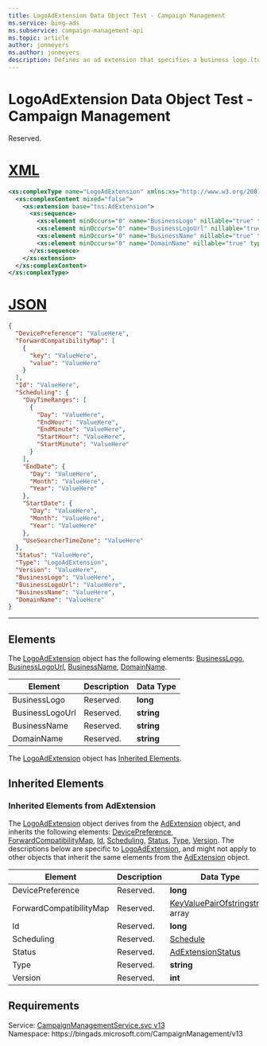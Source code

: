 ```yaml
---
title: LogoAdExtension Data Object Test - Campaign Management
ms.service: bing-ads
ms.subservice: campaign-management-api
ms.topic: article
author: jonmeyers
ms.author: jonmeyers
description: Defines an ad extension that specifies a business logo.(test)
---
```

# LogoAdExtension Data Object Test - Campaign Management
Reserved.

# [XML](#tab/xml)

```xml
<xs:complexType name="LogoAdExtension" xmlns:xs="http://www.w3.org/2001/XMLSchema">
  <xs:complexContent mixed="false">
    <xs:extension base="tns:AdExtension">
      <xs:sequence>
        <xs:element minOccurs="0" name="BusinessLogo" nillable="true" type="xs:long" />
        <xs:element minOccurs="0" name="BusinessLogoUrl" nillable="true" type="xs:string" />
        <xs:element minOccurs="0" name="BusinessName" nillable="true" type="xs:string" />
        <xs:element minOccurs="0" name="DomainName" nillable="true" type="xs:string" />
      </xs:sequence>
    </xs:extension>
  </xs:complexContent>
</xs:complexType>
```

# [JSON](#tab/json)

```json
{
  "DevicePreference": "ValueHere",
  "ForwardCompatibilityMap": [
    {
      "key": "ValueHere",
      "value": "ValueHere"
    }
  ],
  "Id": "ValueHere",
  "Scheduling": {
    "DayTimeRanges": [
      {
        "Day": "ValueHere",
        "EndHour": "ValueHere",
        "EndMinute": "ValueHere",
        "StartHour": "ValueHere",
        "StartMinute": "ValueHere"
      }
    ],
    "EndDate": {
      "Day": "ValueHere",
      "Month": "ValueHere",
      "Year": "ValueHere"
    },
    "StartDate": {
      "Day": "ValueHere",
      "Month": "ValueHere",
      "Year": "ValueHere"
    },
    "UseSearcherTimeZone": "ValueHere"
  },
  "Status": "ValueHere",
  "Type": "LogoAdExtension",
  "Version": "ValueHere",
  "BusinessLogo": "ValueHere",
  "BusinessLogoUrl": "ValueHere",
  "BusinessName": "ValueHere",
  "DomainName": "ValueHere"
}
```

-----

## <a name="elements"></a>Elements

The [LogoAdExtension](logoadextension.md) object has the following elements: [BusinessLogo](#businesslogo), [BusinessLogoUrl](#businesslogourl), [BusinessName](#businessname), [DomainName](#domainname).

|Element|Description|Data Type|
|-----------|---------------|-------------|
|<a name="businesslogo"></a>BusinessLogo|Reserved.|**long**|
|<a name="businesslogourl"></a>BusinessLogoUrl|Reserved.|**string**|
|<a name="businessname"></a>BusinessName|Reserved.|**string**|
|<a name="domainname"></a>DomainName|Reserved.|**string**|

The [LogoAdExtension](logoadextension.md) object has [Inherited Elements](#inheritedelements).

## <a name="inheritedelements"></a>Inherited Elements

### <a name="inheritedelementsadextension"></a>Inherited Elements from AdExtension
The [LogoAdExtension](logoadextension.md) object derives from the [AdExtension](adextension.md) object, and inherits the following elements: [DevicePreference](#devicepreference), [ForwardCompatibilityMap](#forwardcompatibilitymap), [Id](#id), [Scheduling](#scheduling), [Status](#status), [Type](#type), [Version](#version). The descriptions below are specific to [LogoAdExtension](logoadextension.md), and might not apply to other objects that inherit the same elements from the [AdExtension](adextension.md) object.  

|Element|Description|Data Type|
|-----------|---------------|-------------|
|<a name="devicepreference"></a>DevicePreference|Reserved.|**long**|
|<a name="forwardcompatibilitymap"></a>ForwardCompatibilityMap|Reserved.|[KeyValuePairOfstringstring](keyvaluepairofstringstring.md) array|
|<a name="id"></a>Id|Reserved.|**long**|
|<a name="scheduling"></a>Scheduling|Reserved.|[Schedule](schedule.md)|
|<a name="status"></a>Status|Reserved.|[AdExtensionStatus](adextensionstatus.md)|
|<a name="type"></a>Type|Reserved.|**string**|
|<a name="version"></a>Version|Reserved.|**int**|

## Requirements
Service: [CampaignManagementService.svc v13](https://campaign.api.bingads.microsoft.com/Api/Advertiser/CampaignManagement/v13/CampaignManagementService.svc)  
Namespace: https\://bingads.microsoft.com/CampaignManagement/v13  

